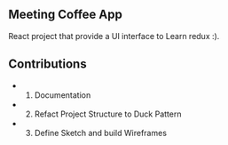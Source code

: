 ## Meeting Coffee App

React project that provide a UI interface to Learn redux :).

## Contributions

-   1. Documentation
-   2. Refact Project Structure to Duck Pattern
-   3. Define Sketch and build Wireframes
